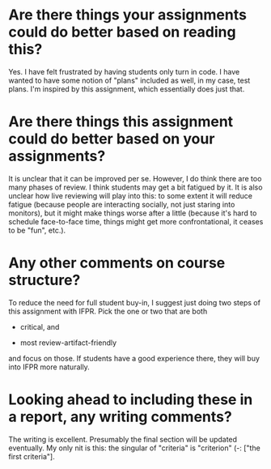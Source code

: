 # Are there things your assignments could do better based on reading this?

Yes. I have felt frustrated by having students only turn in code. I have wanted to have some notion of "plans" included as well, in my case, test plans. I'm inspired by this assignment, which essentially does just that.

# Are there things this assignment could do better based on your assignments?

It is unclear that it can be improved per se. However, I do think there are too many phases of review. I think students may get a bit fatigued by it. It is also unclear how live reviewing will play into this: to some extent it will reduce fatigue (because people are interacting socially, not just staring into monitors), but it might make things worse after a little (because it's hard to schedule face-to-face time, things might get more confrontational, it ceases to be "fun", etc.).

# Any other comments on course structure?

To reduce the need for full student buy-in, I suggest just doing two steps of this assignment with IFPR. Pick the one or two that are both

* critical, and

* most review-artifact-friendly

and focus on those. If students have a good experience there, they will buy into IFPR more naturally.

# Looking ahead to including these in a report, any writing comments?

The writing is excellent. Presumably the final section will be updated eventually. My only nit is this: the singular of "criteria" is "criterion" (-: ["the first criteria"].